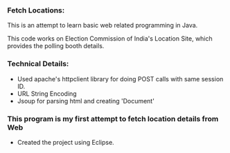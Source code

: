 ### Fetch Locations:

This is an attempt to learn basic web related programming in Java.

This code works on Election Commission of India's Location Site, which provides the polling booth details. 

### Technical Details:

* Used apache's httpclient library for doing POST calls with same session ID.
* URL String Encoding
* Jsoup for parsing html and creating 'Document'

### This program is my first attempt to fetch location details from Web

* Created the project using Eclipse.




